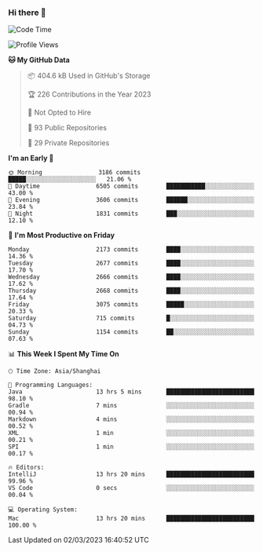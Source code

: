 ### Hi there 👋

<!--
**qbosen/qbosen** is a ✨ _special_ ✨ repository because its `README.md` (this file) appears on your GitHub profile.

Here are some ideas to get you started:

- 🔭 I’m currently working on ...
- 🌱 I’m currently learning ...
- 👯 I’m looking to collaborate on ...
- 🤔 I’m looking for help with ...
- 💬 Ask me about ...
- 📫 How to reach me: ...
- 😄 Pronouns: ...
- ⚡ Fun fact: ...
-->

<!--START_SECTION:waka-->
![Code Time](http://img.shields.io/badge/Code%20Time-1%2C185%20hrs%2030%20mins-blue)

![Profile Views](http://img.shields.io/badge/Profile%20Views-0-blue)

**🐱 My GitHub Data** 

> 📦 404.6 kB Used in GitHub's Storage 
 > 
> 🏆 226 Contributions in the Year 2023
 > 
> 🚫 Not Opted to Hire
 > 
> 📜 93 Public Repositories 
 > 
> 🔑 29 Private Repositories 
 > 
**I'm an Early 🐤** 

```text
🌞 Morning                3186 commits        █████░░░░░░░░░░░░░░░░░░░░   21.06 % 
🌆 Daytime                6505 commits        ███████████░░░░░░░░░░░░░░   43.00 % 
🌃 Evening                3606 commits        ██████░░░░░░░░░░░░░░░░░░░   23.84 % 
🌙 Night                  1831 commits        ███░░░░░░░░░░░░░░░░░░░░░░   12.10 % 
```
📅 **I'm Most Productive on Friday** 

```text
Monday                   2173 commits        ████░░░░░░░░░░░░░░░░░░░░░   14.36 % 
Tuesday                  2677 commits        ████░░░░░░░░░░░░░░░░░░░░░   17.70 % 
Wednesday                2666 commits        ████░░░░░░░░░░░░░░░░░░░░░   17.62 % 
Thursday                 2668 commits        ████░░░░░░░░░░░░░░░░░░░░░   17.64 % 
Friday                   3075 commits        █████░░░░░░░░░░░░░░░░░░░░   20.33 % 
Saturday                 715 commits         █░░░░░░░░░░░░░░░░░░░░░░░░   04.73 % 
Sunday                   1154 commits        ██░░░░░░░░░░░░░░░░░░░░░░░   07.63 % 
```


📊 **This Week I Spent My Time On** 

```text
🕑︎ Time Zone: Asia/Shanghai

💬 Programming Languages: 
Java                     13 hrs 5 mins       █████████████████████████   98.10 % 
Gradle                   7 mins              ░░░░░░░░░░░░░░░░░░░░░░░░░   00.94 % 
Markdown                 4 mins              ░░░░░░░░░░░░░░░░░░░░░░░░░   00.52 % 
XML                      1 min               ░░░░░░░░░░░░░░░░░░░░░░░░░   00.21 % 
SPI                      1 min               ░░░░░░░░░░░░░░░░░░░░░░░░░   00.17 % 

🔥 Editors: 
IntelliJ                 13 hrs 20 mins      █████████████████████████   99.96 % 
VS Code                  0 secs              ░░░░░░░░░░░░░░░░░░░░░░░░░   00.04 % 

💻 Operating System: 
Mac                      13 hrs 20 mins      █████████████████████████   100.00 % 
```


 Last Updated on 02/03/2023 16:40:52 UTC
<!--END_SECTION:waka-->
